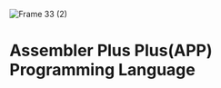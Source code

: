 ![Frame 33 (2)](https://github.com/user-attachments/assets/77fee9ec-a16e-436a-8dad-3e789c821534)
# Assembler Plus Plus(APP) Programming Language
